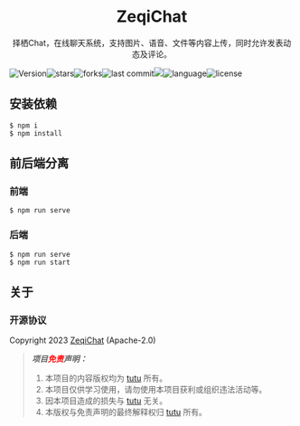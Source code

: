 <center><h1>ZeqiChat</h1></center>

<center>择栖Chat，在线聊天系统，支持图片、语音、文件等内容上传，同时允许发表动态及评论。</center>

![Version](https://img.shields.io/github/package-json/version/TuGitee/ZeqiChat)![stars](https://img.shields.io/github/stars/TuGitee/ZeqiChat)![forks](https://img.shields.io/github/forks/TuGitee/ZeqiChat)![last commit](https://img.shields.io/github/last-commit/TuGitee/ZeqiChat)![](https://komarev.com/ghpvc/?username=TuGitee&label=Views&color=0e75b6&style=flat)![language](https://img.shields.io/github/languages/top/TuGitee/ZeqiChat)![license](https://img.shields.io/github/license/TuGitee/ZeqiChat)



## 安装依赖

```shell
$ npm i
$ npm install
```



## 前后端分离

### 前端
```shell
$ npm run serve
```

### 后端
```shell
$ npm run serve
$ npm run start
```



## 关于

### 开源协议

Copyright 2023 [ZeqiChat](https://zeqichat.xyz) (Apache-2.0)





>***项目<font color="red">免责</font>声明：***
>
>1. 本项目的内容版权均为 [tutu](https://github.com/TuGitee) 所有。
>2. 本项目仅供学习使用，请勿使用本项目获利或组织违法活动等。
>3. 因本项目造成的损失与 [tutu](https://github.com/TuGitee) 无关。
>4. 本版权与免责声明的最终解释权归 [tutu](https://github.com/TuGitee) 所有。
